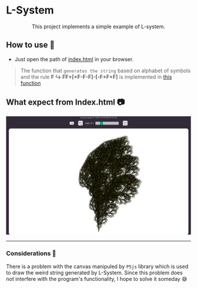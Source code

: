 # L-System

<p align="center">This project implements a simple example of L-system.
 
## How to use :scroll:

- Just open the path of [index.html](./src/index.html) in your browser.

>The function that `generates the string` based on alphabet of symbols and the rule <strong>F &#8618; FF+[+F-F-F]-[-F+F+F]</strong> is implemented in [this function](https://github.com/iamseki/L-system-gen/blob/master/src/javascript/draw.js#L47)

## What expect from Index.html :camera:

<img src="./sample.png"/> 

---

### Considerations :grimacing:

There is a problem with the canvas manipuled by `P5js` library which is used to draw the weird string generated by L-System. Since this problem does not interfere with the program's functionality, I hope to solve it someday :sweat_smile:

